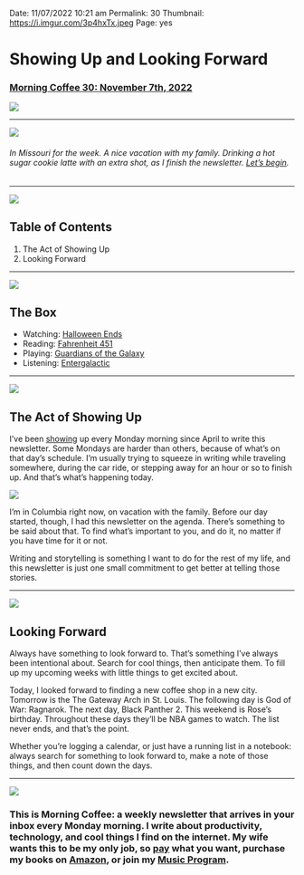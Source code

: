 
Date: 11/07/2022 10:21 am
Permalink: 30
Thumbnail: https://i.imgur.com/3p4hxTx.jpeg
Page: yes

# Showing Up and Looking Forward

### [Morning Coffee 30: November 7th, 2022](https://nashp.com/30)

![](https://nashp.com/_media/mc.gif)

---- 

![](https://i.imgur.com/BqeROsJ.jpg)

###### In Missouri for the week. A nice vacation with my family. Drinking a hot sugar cookie latte with an extra shot, as I finish the newsletter. [Let’s begin](mailto:nashp@me.com).

---- 

![](https://i.imgur.com/eO2hcg2.jpg)

## Table of Contents

1. The Act of Showing Up
2. Looking Forward

---- 

![](https://blotcdn.com/blog_7d9c6729f90a4fd68ca68a09e88009f0/_image_cache/7cf7610f-df38-435d-8654-200d185511c1.gif)

## The Box

- Watching: [Halloween Ends](https://www.imdb.com/title/tt10665342/)
- Reading: [Fahrenheit 451](https://www.amazon.com/Fahrenheit-451-Ray-Bradbury/dp/1451673310/ref=nodl_?dplnkId=383fef27-aa45-4391-b503-83381325b587)
- Playing: [Guardians of the Galaxy](https://youtu.be/VdMiY9MEeMk)
- Listening: [Entergalactic](https://music.apple.com/us/album/entergalactic/1647008692) 

---- 

![](https://i.imgur.com/tHApTSB.jpg)

## The Act of Showing Up

I’ve been [showing](https://nashp.com/mc) up every Monday morning since April to write this newsletter. Some Mondays are harder than others, because of what’s on that day’s schedule. I’m usually trying to squeeze in writing while traveling somewhere, during the car ride, or stepping away for an hour or so to finish up. And that’s what’s happening today.

![](https://i.imgur.com/Y2M5X29.jpg)

I’m in Columbia right now, on vacation with the family. Before our day started, though, I had this newsletter on the agenda. There’s something to be said about that. To find what’s important to you, and do it, no matter if you have time for it or not.

Writing and storytelling is something I want to do for the rest of my life, and this newsletter is just one small commitment to get better at telling those stories.

---- 

![](https://i.imgur.com/0lZptds.jpg)

## Looking Forward

Always have something to look forward to. That’s something I’ve always been intentional about. Search for cool things, then anticipate them. To fill up my upcoming weeks with little things to get excited about.

Today, I looked forward to finding a new coffee shop in a new city. Tomorrow is the The Gateway Arch in St. Louis. The following day is God of War: Ragnarok. The next day, Black Panther 2. This weekend is Rose’s birthday. Throughout these days they’ll be NBA games to watch. The list never ends, and that’s the point.

Whether you’re logging a calendar, or just have a running list in a notebook: always search for something to look forward to, make a note of those things, and then count down the days.

---- 

![](https://i.imgur.com/MwejBou.jpg)

### This is Morning Coffee: a weekly newsletter that arrives in your inbox every Monday morning. I write about productivity, technology, and cool things I find on the internet. My wife wants this to be my only job, so [pay](https://buy.stripe.com/fZe4jqd135LRc4U4gj) what you want, purchase my books on [Amazon](https://www.amazon.com/dp/B0CQQG3JCF?binding=paperback&ref=dbs_dp_awt_sb_pc_tpbk), or join my [Music Program](https://patreon.com/nashp).
